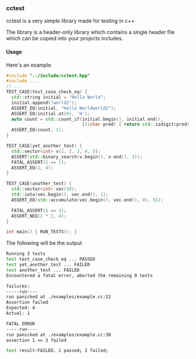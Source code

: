 ### cctest
cctest is a very simple library made for testing in c++

The library is a header-only library which contains a single header file which can be copied into your projects includes.

#### Usage
Here's an example
```cc
#include "../include/cctest.hpp"
#include ...
// ... 
TEST_CASE(test_case_check_eq) {
  std::string initial = "Hello World";
  initial.append("world2");
  ASSERT_EQ(initial, "Hello Worldworld2");
  ASSERT_EQ(initial.at(0), 'H');
  auto count = std::count_if(initial.begin(), initial.end(),
                             [](char pred) { return std::isdigit(pred); });
  ASSERT_EQ(count, 1);
}

TEST_CASE(yet_another_test) {
  std::vector<int> v{1, 2, 3, 4, 5};
  ASSERT(std::binary_search(v.begin(), v.end(), 3));
  FATAL_ASSERT(1 == 1);
  ASSERT_EQ(1, 4);
}

TEST_CASE(another_test) {
  std::vector<int> vec(10);
  std::iota(vec.begin(), vec.end(), 1);
  ASSERT_EQ(std::accumulate(vec.begin(), vec.end(), 0), 55);

  FATAL_ASSERT(1 == 3);
  ASSERT_NEQ(2 * 2, 4);
}

int main() { RUN_TESTS(); }
```

The following will be the output
```sh
Running 3 tests
test test_case_check_eq ... PASSED
test yet_another_test ... FAILED
test another_test ... FAILED
Encountered a fatal error, aborted the remaining 0 tests

failures:
-----run----
run panicked at ./examples/example.cc:22
Assertion failed
Expected: 4
Actual: 1

FATAL ERROR
-----run----
run panicked at ./examples/example.cc:30
assertion 1 == 3 failed

test result:FAILED. 1 passed; 2 failed;
```